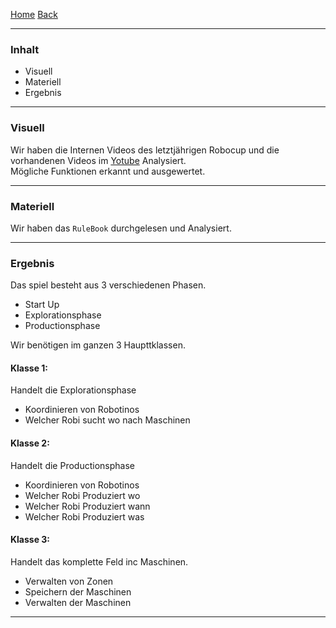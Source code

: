 [Home](home) [Back](KonzeptFL)  

----------

### Inhalt ###

- Visuell
- Materiell
- Ergebnis

----------
### Visuell ###

Wir haben die Internen Videos des letztjährigen Robocup und die vorhandenen Videos im [Yotube](https://www.youtube.com/) Analysiert.  
Mögliche Funktionen erkannt und ausgewertet.   

----------

### Materiell ###

Wir haben das `RuleBook` durchgelesen und Analysiert.    

----------


### Ergebnis ###

Das spiel besteht aus 3 verschiedenen Phasen.
- Start Up
- Explorationsphase
- Productionsphase

Wir benötigen im ganzen 3 Haupttklassen.  

#### Klasse 1:  
Handelt die Explorationsphase
 - Koordinieren von Robotinos 
- Welcher Robi sucht wo nach Maschinen    
  
#### Klasse 2:  
Handelt die Productionsphase
 - Koordinieren von Robotinos
- Welcher Robi Produziert wo  
- Welcher Robi Produziert wann     
- Welcher Robi Produziert was 

#### Klasse 3:   
Handelt das komplette Feld inc Maschinen.  
- Verwalten von Zonen  
- Speichern der Maschinen
- Verwalten der Maschinen


----------